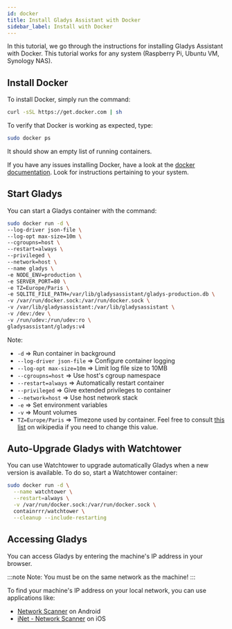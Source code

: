 ```yaml
---
id: docker
title: Install Gladys Assistant with Docker
sidebar_label: Install with Docker
---
```


In this tutorial, we go through the instructions for installing Gladys Assistant with Docker. This tutorial works for any system (Raspberry Pi, Ubuntu VM, Synology NAS).

## Install Docker

To install Docker, simply run the command:

```bash
curl -sSL https://get.docker.com | sh
```

To verify that Docker is working as expected, type:

```bash
sudo docker ps
```

It should show an empty list of running containers.

If you have any issues installing Docker, have a look at the [docker documentation](https://docs.docker.com/). Look for instructions pertaining to your system.

## Start Gladys

You can start a Gladys container with the command:

```bash
sudo docker run -d \
--log-driver json-file \
--log-opt max-size=10m \
--cgroupns=host \
--restart=always \
--privileged \
--network=host \
--name gladys \
-e NODE_ENV=production \
-e SERVER_PORT=80 \
-e TZ=Europe/Paris \
-e SQLITE_FILE_PATH=/var/lib/gladysassistant/gladys-production.db \
-v /var/run/docker.sock:/var/run/docker.sock \
-v /var/lib/gladysassistant:/var/lib/gladysassistant \
-v /dev:/dev \
-v /run/udev:/run/udev:ro \
gladysassistant/gladys:v4
```

Note:

- `-d` => Run container in background
- `--log-driver json-file` => Configure container logging
- `--log-opt max-size=10m` => Limit log file size to 10MB
- `--cgroupns=host` => Use host's cgroup namespace
- `--restart=always` => Automatically restart container
- `--privileged` => Give extended privileges to container
- `--network=host` => Use host network stack
- `-e` => Set environment variables
- `-v` => Mount volumes
- `TZ=Europe/Paris` => Timezone used by container. Feel free to consult [this list](https://en.wikipedia.org/wiki/List_of_tz_database_time_zones) on wikipedia if you need to change this value.

## Auto-Upgrade Gladys with Watchtower

You can use Watchtower to upgrade automatically Gladys when a new version is available. To do so, start a Watchtower container:

```bash
sudo docker run -d \
  --name watchtower \
  --restart=always \
  -v /var/run/docker.sock:/var/run/docker.sock \
  containrrr/watchtower \
  --cleanup --include-restarting
```

## Accessing Gladys

You can access Gladys by entering the machine's IP address in your browser.

:::note
Note: You must be on the same network as the machine!
:::

To find your machine's IP address on your local network, you can use applications like:

- [Network Scanner](https://play.google.com/store/apps/details?id=com.easymobile.lan.scanner) on Android
- [iNet - Network Scanner](https://apps.apple.com/us/app/inet-network-scanner/id340793353) on iOS
